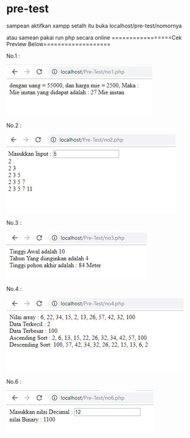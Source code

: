# pre-test

sampean aktifkan xampp setalh itu buka localhost/pre-test/nomornya

atau samean pakai run php secara online 
=================Cek Preview Below===================

No.1 : 

![Screenshot](Pre-Test/assets/no1.JPG	)

No.2 :

![Screenshot](Pre-Test/assets/no2.JPG	)

No.3 :

![Screenshot](Pre-Test/assets/no3.JPG	)

No.4 :

![Screenshot](Pre-Test/assets/no4.JPG	)

No.6 :

![Screenshot](Pre-Test/assets/no6.JPG	)
